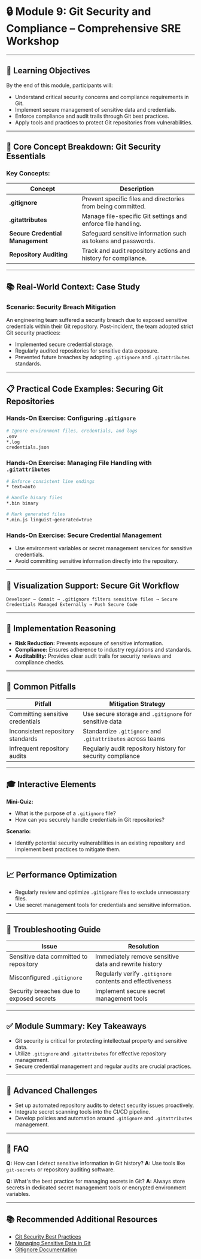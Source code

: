 # 🔒 Module 9: Git Security and Compliance – Comprehensive SRE Workshop

---

## 🎯 Learning Objectives

By the end of this module, participants will:

- Understand critical security concerns and compliance requirements in Git.
- Implement secure management of sensitive data and credentials.
- Enforce compliance and audit trails through Git best practices.
- Apply tools and practices to protect Git repositories from vulnerabilities.

---

## 📖 Core Concept Breakdown: Git Security Essentials

### Key Concepts:

| Concept                         | Description                                                    |
|---------------------------------|----------------------------------------------------------------|
| **.gitignore**                  | Prevent specific files and directories from being committed.   |
| **.gitattributes**              | Manage file-specific Git settings and enforce file handling.   |
| **Secure Credential Management**| Safeguard sensitive information such as tokens and passwords. |
| **Repository Auditing**         | Track and audit repository actions and history for compliance. |

---

## 📚 Real-World Context: Case Study

### Scenario: Security Breach Mitigation

An engineering team suffered a security breach due to exposed sensitive credentials within their Git repository. Post-incident, the team adopted strict Git security practices:

- Implemented secure credential storage.
- Regularly audited repositories for sensitive data exposure.
- Prevented future breaches by adopting `.gitignore` and `.gitattributes` standards.

---

## 📋 Practical Code Examples: Securing Git Repositories

### Hands-On Exercise: Configuring `.gitignore`

```bash
# Ignore environment files, credentials, and logs
.env
*.log
credentials.json
```

### Hands-On Exercise: Managing File Handling with `.gitattributes`

```bash
# Enforce consistent line endings
* text=auto

# Handle binary files
*.bin binary

# Mark generated files
*.min.js linguist-generated=true
```

### Hands-On Exercise: Secure Credential Management

- Use environment variables or secret management services for sensitive credentials.
- Avoid committing sensitive information directly into the repository.

---

## 🎨 Visualization Support: Secure Git Workflow

```ascii
Developer → Commit → .gitignore filters sensitive files → Secure Credentials Managed Externally → Push Secure Code
```

---

## 🎯 Implementation Reasoning

- **Risk Reduction:** Prevents exposure of sensitive information.
- **Compliance:** Ensures adherence to industry regulations and standards.
- **Auditability:** Provides clear audit trails for security reviews and compliance checks.

---

## 🚧 Common Pitfalls

| Pitfall                             | Mitigation Strategy                                            |
|-------------------------------------|----------------------------------------------------------------|
| Committing sensitive credentials    | Use secure storage and `.gitignore` for sensitive data         |
| Inconsistent repository standards   | Standardize `.gitignore` and `.gitattributes` across teams     |
| Infrequent repository audits        | Regularly audit repository history for security compliance     |

---

## 🎓 Interactive Elements

**Mini-Quiz:**
- What is the purpose of a `.gitignore` file?
- How can you securely handle credentials in Git repositories?

**Scenario:**
- Identify potential security vulnerabilities in an existing repository and implement best practices to mitigate them.

---

## 📈 Performance Optimization

- Regularly review and optimize `.gitignore` files to exclude unnecessary files.
- Use secret management tools for credentials and sensitive information.

---

## 🔧 Troubleshooting Guide

| Issue                                    | Resolution                                             |
|------------------------------------------|--------------------------------------------------------|
| Sensitive data committed to repository   | Immediately remove sensitive data and rewrite history  |
| Misconfigured `.gitignore`               | Regularly verify `.gitignore` contents and effectiveness|
| Security breaches due to exposed secrets | Implement secure secret management tools               |

---

## ✅ Module Summary: Key Takeaways

- Git security is critical for protecting intellectual property and sensitive data.
- Utilize `.gitignore` and `.gitattributes` for effective repository management.
- Secure credential management and regular audits are crucial practices.

---

## 🚀 Advanced Challenges

- Set up automated repository audits to detect security issues proactively.
- Integrate secret scanning tools into the CI/CD pipeline.
- Develop policies and automation around `.gitignore` and `.gitattributes` management.

---

## 📗 FAQ

**Q:** How can I detect sensitive information in Git history?
**A:** Use tools like `git-secrets` or repository auditing software.

**Q:** What's the best practice for managing secrets in Git?
**A:** Always store secrets in dedicated secret management tools or encrypted environment variables.

---

## 📚 Recommended Additional Resources

- [Git Security Best Practices](https://www.atlassian.com/git/tutorials/security)
- [Managing Sensitive Data in Git](https://docs.github.com/en/code-security/secret-scanning)
- [Gitignore Documentation](https://git-scm.com/docs/gitignore)

